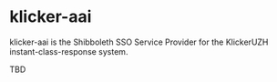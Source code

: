 # klicker-aai

klicker-aai is the Shibboleth SSO Service Provider for the KlickerUZH instant-class-response system.

TBD

